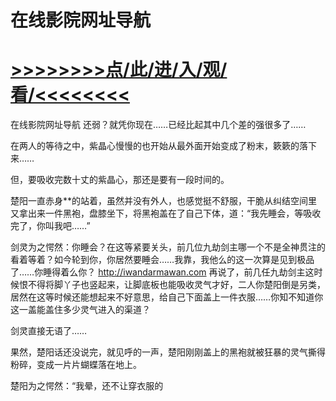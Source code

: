 # 在线影院网址导航

# <a href="https://github.com/verttd/lkjh/issues/1">>>>>>>>>点/此/进/入/观/看/<<<<<<<<</a>

在线影院网址导航
还弱？就凭你现在……已经比起其中几个差的强很多了……

在两人的等待之中，紫晶心慢慢的也开始从最外面开始变成了粉末，簌簌的落下来……

但，要吸收完数十丈的紫晶心，那还是要有一段时间的。

楚阳一直赤身**的站着，虽然并没有外人，也感觉挺不舒服，干脆从纠结空间里又拿出来一件黑袍，盘膝坐下，将黑袍盖在了自己下体，道：“我先睡会，等吸收完了，你叫我吧……”

剑灵为之愕然：你睡会？在这等紧要关头，前几位九劫剑主哪一个不是全神贯注的看着等着？如今轮到你，你居然要睡会……我靠，我他么的这一次算是见到极品了……你睡得着么你？
http://iwandarmawan.com
再说了，前几任九劫剑主这时候恨不得将脚丫子也竖起来，让脚底板也能吸收灵气才好，二人你楚阳倒是另类，居然在这等时候还能想起来不好意思，给自己下面盖上一件衣服……你知不知道你这一盖能盖住多少灵气进入的渠道？

剑灵直接无语了……

果然，楚阳话还没说完，就见呼的一声，楚阳刚刚盖上的黑袍就被狂暴的灵气撕得粉碎，变成一片片蝴蝶落在地上。

楚阳为之愕然：“我晕，还不让穿衣服的
